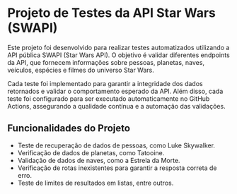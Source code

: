 # Projeto de Testes da API Star Wars (SWAPI)

Este projeto foi desenvolvido para realizar testes automatizados utilizando a API pública SWAPI (Star Wars API). O objetivo é validar diferentes endpoints da API, que fornecem informações sobre pessoas, planetas, naves, veículos, espécies e filmes do universo Star Wars.

Cada teste foi implementado para garantir a integridade dos dados retornados e validar o comportamento esperado da API. Além disso, cada teste foi configurado para ser executado automaticamente no GitHub Actions, assegurando a qualidade contínua e a automação das validações.

## Funcionalidades do Projeto

- Teste de recuperação de dados de pessoas, como Luke Skywalker.
- Verificação de dados de planetas, como Tatooine.
- Validação de dados de naves, como a Estrela da Morte.
- Verificação de rotas inexistentes para garantir a resposta correta de erro.
- Teste de limites de resultados em listas, entre outros.
